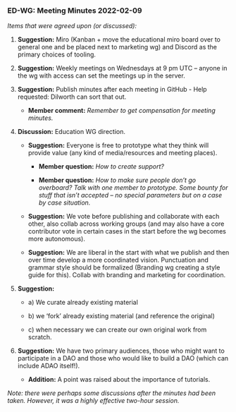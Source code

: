 ### ED-WG: Meeting Minutes 2022-02-09

*Items that were agreed upon (or discussed):*

1. **Suggestion:** Miro (Kanban + move the educational miro board over to general one and be placed next to marketing wg) and Discord as the primary choices of tooling.

2. **Suggestion:** Weekly meetings on Wednesdays at 9 pm UTC – anyone in the wg with access can set the meetings up in the server.

3. **Suggestion:** Publish minutes after each meeting in GitHub - Help requested: Dilworth can sort that out.
	* **Member comment:** *Remember to get compensation for meeting minutes.*

4. **Discussion:** Education WG direction.

	* **Suggestion:** Everyone is free to prototype what they think will provide value (any kind of media/resources and meeting places). 
	
		* **Member question:** *How to create support?*
	
		* **Member question:** *How to make sure people don’t go overboard? Talk with one member to prototype. Some bounty for stuff that isn’t accepted – no special parameters but on a case by case situation.*
	
	* **Suggestion:** We vote before publishing and collaborate with each other, also collab across working groups (and may also have a core contributor vote in certain cases in the start before the wg becomes more autonomous).
	* **Suggestion:** We are liberal in the start with what we publish and then over time develop a more coordinated vision. Punctuation and grammar style should be formalized (Branding wg creating a style guide for this). Collab with branding and marketing for coordination.
5. **Suggestion:**
	* a) We curate already existing material
		
	* b) we ‘fork’ already existing material (and reference the original)
		
	* c) when necessary we can create our own original work from scratch.

6. **Suggestion:** We have two primary audiences, those who might want to participate in a DAO and those who would like to build a DAO (which can include ADAO itself!). 
	* **Addition:** A point was raised about the importance of tutorials.

*Note: there were perhaps some discussions after the minutes had been taken. However, it was a highly effective two-hour session.*